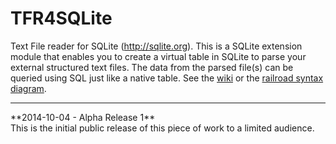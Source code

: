 TFR4SQLite
==========

Text File reader for SQLite (http://sqlite.org).  This is a SQLite extension module that enables you to create a virtual table in SQLite to parse your external structured text files.  The data from the parsed file(s) can be queried using SQL just like a native table.  See the <a href="https://github.com/elau1004/TFR4SQLite/wiki">wiki</a> or the <a href="https://elau1004.github.io/TFR4SQLite/doc/TFRRailRoadDiagram.pdf">railroad syntax diagram</a>.
<hr>
**2014-10-04 - Alpha Release 1**<br>
This is the initial public release of this piece of work to a limited audience.

